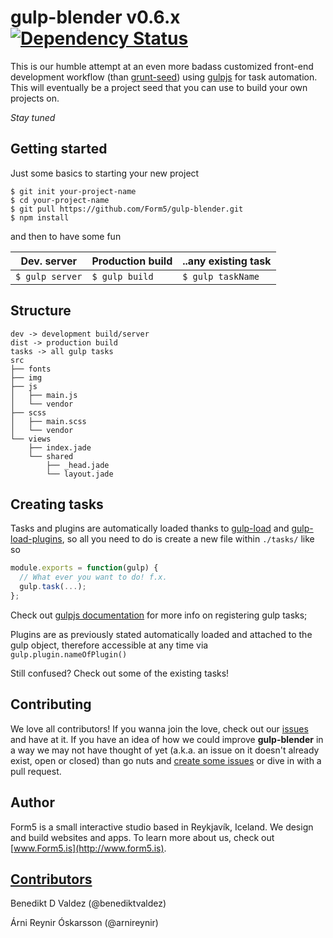 # gulp-blender v0.6.x [![Dependency Status](https://gemnasium.com/Form5/gulp-blender.png)](https://gemnasium.com/Form5/gulp-blender)

This is our humble attempt at an even more badass customized front-end development workflow (than [grunt-seed](https://github.com/Form5/grunt-seed)) using [gulpjs](http://gulpjs.com) for task automation. This will eventually be a project seed that you can use to build your own projects on.

*Stay tuned*

## Getting started

Just some basics to starting your new project

```shell
$ git init your-project-name
$ cd your-project-name
$ git pull https://github.com/Form5/gulp-blender.git
$ npm install
```

and then to have some fun

| Dev. server     | Production build | ..any existing task |
| --------------- | ---------------- | ------------------- |
| `$ gulp server` | `$ gulp build`   | `$ gulp taskName`   |

## Structure

```
dev -> development build/server
dist -> production build
tasks -> all gulp tasks
src
├── fonts
├── img
├── js
│   ├── main.js
│   └── vendor
├── scss
│   ├── main.scss
│   └── vendor
└── views
    ├── index.jade
    └── shared
        ├── _head.jade
        └── layout.jade
```

## Creating tasks

Tasks and plugins are automatically loaded thanks to [gulp-load](https://github.com/popomore/gulp-load) and [gulp-load-plugins](https://github.com/jackfranklin/gulp-load-plugins), so all you need to do is create a new file within `./tasks/` like so

```javascript
module.exports = function(gulp) {
  // What ever you want to do! f.x.
  gulp.task(...);
};
```

Check out [gulpjs documentation](https://github.com/gulpjs/gulp/blob/master/docs/API.md#gulptaskname-deps-fn) for more info on registering gulp tasks;

Plugins are as previously stated automatically loaded and attached to the gulp object, therefore accessible at any time via `gulp.plugin.nameOfPlugin()`

Still confused? Check out some of the existing tasks!

## Contributing

We love all contributors! If you wanna join the love, check out our [issues](https://github.com/Form5/gulp-blender/issues) and have at it. If you have an idea of how we could improve **gulp-blender** in a way we may not have thought of yet (a.k.a. an issue on it doesn't already exist, open or closed) than go nuts and [create some issues](https://github.com/Form5/gulp-blender/issues/new) or dive in with a pull request.


## Author

Form5 is a small interactive studio based in Reykjavík, Iceland. We design and build websites and apps. To learn more about us, check out [www.Form5.is](http://www.form5.is).

## [Contributors](https://github.com/Form5/gulp-blender/graphs/contributors)

Benedikt D Valdez (@benediktvaldez)

Árni Reynir Óskarsson (@arnireynir)
